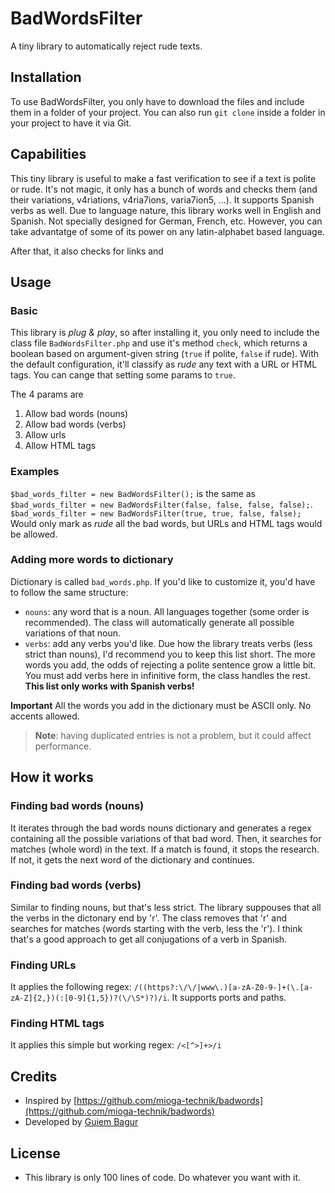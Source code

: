 # BadWordsFilter

A tiny library to automatically reject rude texts.

## Installation

To use BadWordsFilter, you only have to download the files and include them in a folder of your project. You can also run `git clone` inside a folder in your project to have it via Git.

## Capabilities

This tiny library is useful to make a fast verification to see if a text is polite or rude. It's not magic, it only has a bunch of words and checks them (and their variations, v4riations, v4ria7ions, varia7ion5, ...). It supports Spanish verbs as well. Due to language nature, this library works well in English and Spanish. Not specially designed for German, French, etc. However, you can take advantatge of some of its power on any latin-alphabet based language.

After that, it also checks for links and 

## Usage

### Basic

This library is *plug & play*, so after installing it, you only need to include the class file `BadWordsFilter.php` and use it's method `check`, which returns a boolean based on argument-given string (`true` if polite, `false` if rude). With the default configuration, it'll classify as *rude* any text with a URL or HTML tags. You can cange that setting some params to `true`.

The 4 params are
1. Allow bad words (nouns)
2. Allow bad words (verbs)
3. Allow urls
4. Allow HTML tags

### Examples

`$bad_words_filter = new BadWordsFilter();` is the same as `$bad_words_filter = new BadWordsFilter(false, false, false, false);`.
`$bad_words_filter = new BadWordsFilter(true, true, false, false);` Would only mark as *rude* all the bad words, but URLs and HTML tags would be allowed.



### Adding more words to dictionary

Dictionary is called `bad_words.php`. If you'd like to customize it, you'd have to follow the same structure:
- `nouns`: any word that is a noun. All languages together (some order is recommended). The class will automatically generate all possible variations of that noun.
- `verbs`: add any verbs you'd like. Due how the library treats verbs (less strict than nouns), I'd recommend you to keep this list short. The more words you add, the odds of rejecting a polite sentence grow a little bit. You must add verbs here in infinitive form, the class handles the rest. **This list only works with Spanish verbs!**

**Important** All the words you add in the dictionary must be ASCII only. No accents allowed.

> **Note**: having duplicated entries is not a problem, but it could affect performance.

## How it works

### Finding bad words (nouns)

It iterates through the bad words nouns dictionary and generates a regex containing all the possible variations of that bad word. Then, it searches for matches (whole word) in the text. If a match is found, it stops the research. If not, it gets the next word of the dictionary and continues. 

### Finding bad words (verbs)

Similar to finding nouns, but that's less strict. The library suppouses that all the verbs in the dictonary end by 'r'. The class removes that 'r' and searches for matches (words starting with the verb, less the 'r'). I think that's a good approach to get all conjugations of a verb in Spanish.

### Finding URLs

It applies the following regex: `/((https?:\/\/|www\.)[a-zA-Z0-9-]+(\.[a-zA-Z]{2,})(:[0-9]{1,5})?(\/\S*)?)/i`. It supports ports and paths.

### Finding HTML tags

It applies this simple but working regex: `/<[^>]+>/i`


## Credits

- Inspired by [https://github.com/mioga-technik/badwords](https://github.com/mioga-technik/badwords)
- Developed by [Guiem Bagur](https://guiem.dev)

## License

- This library is only 100 lines of code. Do whatever you want with it.